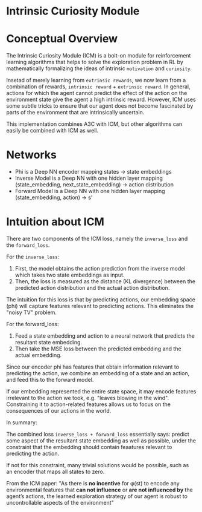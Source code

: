 # Intrinsic Curiosity Module

# Conceptual Overview

The Intrinsic Curiosity Module (ICM) is a bolt-on module for reinforcement learning algorithms that helps to solve the exploration problem in RL by mathematically formalizing the ideas of intrinsic `motivation` and `curiosity`.

Insetad of merely learning from `extrinsic rewards`, we now learn from a combination of rewards, `intrinsic reward` + `extrinsic reward`. In general, actions for which the agent cannot predict the effect of the action on the environment state give the agent a high intrinsic reward. However, ICM uses some subtle tricks to ensure that our agent does not become fascinated by parts of the environment that are intrinsically uncertain.

This implementation combines A3C with ICM, but other algorithms can easily be combined with ICM as well.

# Networks
- Phi is a Deep NN encoder mapping states -> state embeddings
- Inverse Model is a Deep NN with one hidden layer mapping (state_embedding, next_state_embedding) -> action distribution
- Forward Model is a Deep NN with one hidden layer mapping (state_embedding, action) -> s'

# Intuition about ICM

There are two components of the ICM loss, namely the `inverse_loss` and the `forward_loss`.

For the `inverse_loss`:

1. First, the model obtains the action prediction from the inverse model which takes two state embeddings as input.
2. Then, the loss is measured as the distance (KL divergence) between the predicted action distribution and the actual action distribution.

The intuition for this loss is that by predicting actions, our embedding space (phi) will capture features relevant to predicting actions. This eliminates the "noisy TV" problem.

For the forward_loss:

1. Feed a state embedding and action to a neural network that predicts the resultant state embedding.
2. Then take the MSE loss between the predicted embedding and the actual embedding.

Since our encoder phi has features that obtain information relevant to predicting the action, we combine an embedding of a state and an action, and feed this to the forward model.

If our embedding represented the entire state space, it may encode features irrelevant to the action we took, e.g. "leaves blowing in the wind". Constraining it to action-related features allows us to focus on the consequences of our actions in the world.

In summary:

The combined loss `inverse_loss + forward_loss` essentially says: predict some aspect of the resultant state embedding as well as possible, under the constraint that the embedding should contain feaatures relevant to predicting the action.

If not for this constraint, many trivial solutions would be possible, such as an encoder that maps all states to zero.

From the ICM paper: "As there is **no incentive** for φ(st) to encode any environmental features that **can not influence** or **are not influenced by** the agent’s actions, the learned exploration strategy of our agent is robust to uncontrollable aspects of the environment"